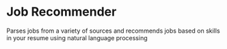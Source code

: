 # Job Recommender
Parses jobs from a variety of sources and recommends jobs based on skills in your resume using natural language processing 

